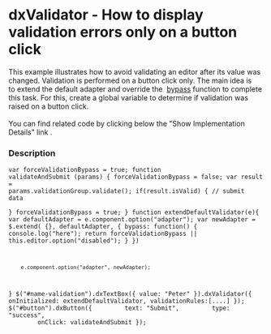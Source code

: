 #  dxValidator - How to display validation errors only on a button click


This example illustrates how to avoid validating an editor after its value was changed. Validation is performed on a button click only. The main idea is to extend the default adapter and override the  <a href="https://js.devexpress.com/Documentation/ApiReference/UI_Widgets/dxValidator/Configuration/adapter/#bypass">bypass</a> function to complete this task. For this, create a global variable to determine if validation was raised on a button click.<br><br>You can find related code by clicking below the "Show Implementation Details" link .


<h3>Description</h3>

<code lang="js">var forceValidationBypass = true;
function validateAndSubmit (params) {
    forceValidationBypass = false;
    var result = params.validationGroup.validate();
    if(result.isValid) {
        // submit data         
    }
    forceValidationBypass = true;
}
function extendDefaultValidator(e){
        var defaultAdapter = e.component.option("adapter");
        var newAdapter = $.extend(
            {},
            defaultAdapter,
            {
                bypass: function() {
                      console.log("here");
                     return forceValidationBypass || this.editor.option("disabled"); 
                }
            })
       
        e.component.option("adapter", newAdapter);

}
$("#name-validation").dxTextBox({
    value: "Peter"
}).dxValidator({
    onInitialized: extendDefaultValidator,
    validationRules:[....]
});
$("#button").dxButton({
&nbsp;&nbsp;&nbsp;&nbsp;&nbsp;&nbsp;&nbsp; text: "Submit",
&nbsp;&nbsp;&nbsp;&nbsp;&nbsp;&nbsp;&nbsp; type: "success",
&nbsp;&nbsp;&nbsp;&nbsp;&nbsp;&nbsp;&nbsp; onClick: validateAndSubmit
});</code>

<br/>


